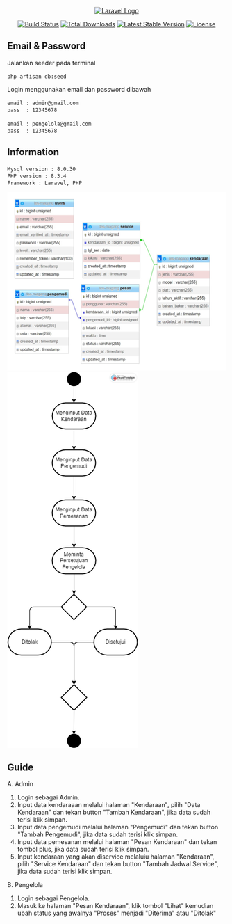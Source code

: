<p align="center"><a href="https://laravel.com" target="_blank"><img src="https://raw.githubusercontent.com/laravel/art/master/logo-lockup/5%20SVG/2%20CMYK/1%20Full%20Color/laravel-logolockup-cmyk-red.svg" width="400" alt="Laravel Logo"></a></p>

<p align="center">
<a href="https://github.com/laravel/framework/actions"><img src="https://github.com/laravel/framework/workflows/tests/badge.svg" alt="Build Status"></a>
<a href="https://packagist.org/packages/laravel/framework"><img src="https://img.shields.io/packagist/dt/laravel/framework" alt="Total Downloads"></a>
<a href="https://packagist.org/packages/laravel/framework"><img src="https://img.shields.io/packagist/v/laravel/framework" alt="Latest Stable Version"></a>
<a href="https://packagist.org/packages/laravel/framework"><img src="https://img.shields.io/packagist/l/laravel/framework" alt="License"></a>
</p>

## Email & Password 

Jalankan seeder pada terminal

```
php artisan db:seed
```

Login menggunakan email dan password dibawah
```
email : admin@gmail.com
pass  : 12345678

email : pengelola@gmail.com
pass  : 12345678

```

## Information
```
Mysql version : 8.0.30
PHP version : 8.3.4
Framework : Laravel, PHP
```

<img src="ERD.jpg" alt="ERD">

<img src="Diagram.png" alt="activity">

## Guide
A. Admin
1. Login sebagai Admin.
2. Input data kendaraaan melalui halaman "Kendaraan", pilih "Data Kendaraan" dan tekan button "Tambah Kendaraan", jika data sudah terisi klik simpan.
3. Input data pengemudi melalui halaman "Pengemudi" dan tekan button "Tambah Pengemudi", jika data sudah terisi klik simpan.
4. Input data pemesanan melalui halaman "Pesan Kendaraan" dan tekan tombol plus, jika data sudah terisi klik simpan.
5. Input kendaraan yang akan diservice melaluiu halaman "Kendaraan", pilih "Service Kendaraan" dan tekan button "Tambah Jadwal Service", jika data sudah terisi klik simpan.

B. Pengelola
1. Login sebagai Pengelola.
2. Masuk ke halaman "Pesan Kendaraan", klik tombol "Lihat" kemudian ubah status yang awalnya "Proses" menjadi "Diterima" atau "Ditolak"
